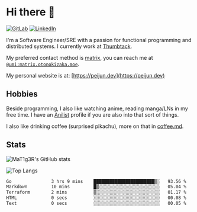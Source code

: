 # Hi there 👋
[<img alt="GitLab" src="https://img.shields.io/badge/gitlab%20-%23181717.svg?&style=for-the-badge&logo=gitlab&logoColor=white"/>](https://gitlab.otonokizaka.moe/Umi)
[<img alt="LinkedIn" src="https://img.shields.io/badge/linkedin%20-%230077B5.svg?&style=for-the-badge&logo=linkedin&logoColor=white"/>](https://www.linkedin.com/in/peijun-ma)

I'm a Software Engineer/SRE with a passion for functional programming and distributed systems.
I currently work at [Thumbtack](https://www.thumbtack.com/).

My preferred contact method is [matrix](https://matrix.org),
you can reach me at [`@umi:matrix.otonokizaka.moe`](https://matrix.to/#/@umi:matrix.otonokizaka.moe).

My personal website is at: [https://peijun.dev](https://peijun.dev)

## Hobbies

Beside programming, I also like watching anime, reading manga/LNs in my free time.
I have an [Anilist](https://anilist.co/user/vmService/) profile if you are also into that sort of things.

I also like drinking coffee (surprised pikachu), more on that in [coffee.md](./coffee.md).

## Stats

![MaT1g3R's GitHub stats](https://github-readme-stats.vercel.app/api?username=MaT1g3R&count_private=true&show_icons=true&theme=tokyonight)

![Top Langs](https://github-readme-stats.vercel.app/api/top-langs/?username=MaT1g3R&count_private=true&theme=tokyonight&layout=compact&langs_count=7)

<!--START_SECTION:waka-->

```txt
Go               3 hrs 9 mins    ███████████████████████▒░   93.56 %
Markdown         10 mins         █▒░░░░░░░░░░░░░░░░░░░░░░░   05.04 %
Terraform        2 mins          ▒░░░░░░░░░░░░░░░░░░░░░░░░   01.17 %
HTML             0 secs          ░░░░░░░░░░░░░░░░░░░░░░░░░   00.08 %
Text             0 secs          ░░░░░░░░░░░░░░░░░░░░░░░░░   00.05 %
```

<!--END_SECTION:waka-->
